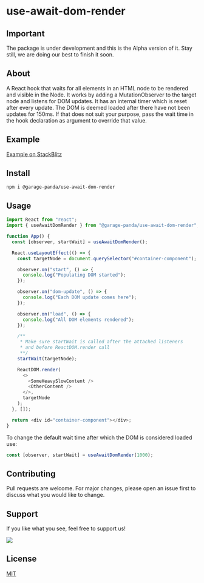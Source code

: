 # use-await-dom-render

## Important

The package is under development and this is the Alpha version of it. Stay still, we are doing our best to finish it soon.

## About

A React hook that waits for all elements in an HTML node to be rendered and visible in the Node. It works by adding a MutationObserver to the target node and listens for DOM updates. It has an internal timer which is reset after every update. The DOM is deemed loaded after there have not been updates for 150ms. If that does not suit your purpose, pass the wait time in the hook declaration as argument to override that value.

## Example

[Example on StackBlitz](https://stackblitz.com/edit/react-hdahxp)

## Install

```
npm i @garage-panda/use-await-dom-render
```

## Usage

```typescript
import React from "react";
import { useAwaitDomRender } from "@garage-panda/use-await-dom-render";

function App() {
  const [observer, startWait] = useAwaitDomRender();

  React.useLayoutEffect(() => {
    const targetNode = document.querySelector("#container-component");

    observer.on("start", () => {
      console.log("Populating DOM started");
    });

    observer.on("dom-update", () => {
      console.log("Each DOM update comes here");
    });

    observer.on("load", () => {
      console.log("All DOM elements rendered");
    });

    /**
     * Make sure startWait is called after the attached listeners
     * and before ReactDOM.render call
     **/
    startWait(targetNode);

    ReactDOM.render(
      <>
        <SomeHeavySlowContent />
        <OtherContent />
      </>,
      targetNode
    );
  }, []);

  return <div id="container-component"></div>;
}
```

To change the default wait time after which the DOM is considered loaded use:

```typescript
const [observer, startWait] = useAwaitDomRender(1000);
```

## Contributing

Pull requests are welcome. For major changes, please open an issue first to discuss what you would like to change.

## Support

If you like what you see, feel free to support us!

<a href="https://www.buymeacoffee.com/garage.panda">
<img src="https://img.buymeacoffee.com/button-api/?text=Buy us a beer&emoji=:beer:&slug=garage.panda&button_colour=FFDD00&font_colour=000000&font_family=Poppins&outline_colour=000000&coffee_colour=ffffff"></a>

## License

[MIT](https://choosealicense.com/licenses/mit/)

